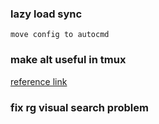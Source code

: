 ### lazy load sync
    
    move config to autocmd
### make alt useful in tmux

  [reference link](https://github.com/lilydjwg/dotvim/blob/master/plugin/escalt.vim)

### fix rg visual search problem
